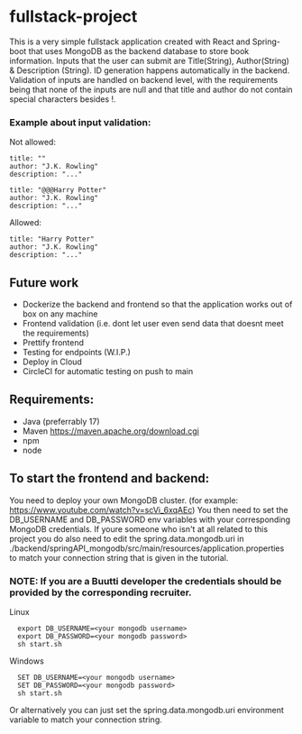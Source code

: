 # fullstack-project
This is a very simple fullstack application created with React and Spring-boot that uses MongoDB as the backend
database to store book information. Inputs that the user can submit are Title(String), Author(String)
& Description (String). ID generation happens automatically in the backend.  Validation of inputs are handled on backend level,
with the requirements being that none of the inputs are null and that title and author do not contain special characters besides !.

### Example about input validation:
Not allowed:
```
title: ""
author: "J.K. Rowling"
description: "..."
```
```
title: "@@@Harry Potter"
author: "J.K. Rowling"
description: "..."
```
Allowed:
```
title: "Harry Potter"
author: "J.K. Rowling"
description: "..."
```

## Future work
  - Dockerize the backend and frontend so that the application works out of box on any machine
  - Frontend validation (i.e. dont let user even send data that doesnt meet the requirements)
  - Prettify frontend
  - Testing for endpoints (W.I.P.)
  - Deploy in Cloud
  - CircleCI for automatic testing on push to main

## Requirements:
  - Java (preferrably 17)
  - Maven https://maven.apache.org/download.cgi
  - npm
  - node

## To start the frontend and backend:
You need to deploy your own MongoDB cluster. (for example: https://www.youtube.com/watch?v=scVi_6xqAEc)
You then need to set the DB_USERNAME and DB_PASSWORD env variables with your corresponding MongoDB credentials.
If youre someone who isn't at all related to this project you do also need to edit the spring.data.mongodb.uri in
./backend/springAPI_mongodb/src/main/resources/application.properties to match your connection string that is
given in the tutorial.

### NOTE: If you are a Buutti developer the credentials should be provided by the corresponding recruiter.

Linux
```
  export DB_USERNAME=<your mongodb username>
  export DB_PASSWORD=<your mongodb password>
  sh start.sh
```
Windows
```
  SET DB_USERNAME=<your mongodb username>
  SET DB_PASSWORD=<your mongodb password>
  sh start.sh
```

Or alternatively you can just set the spring.data.mongodb.uri environment variable to match your connection string.

